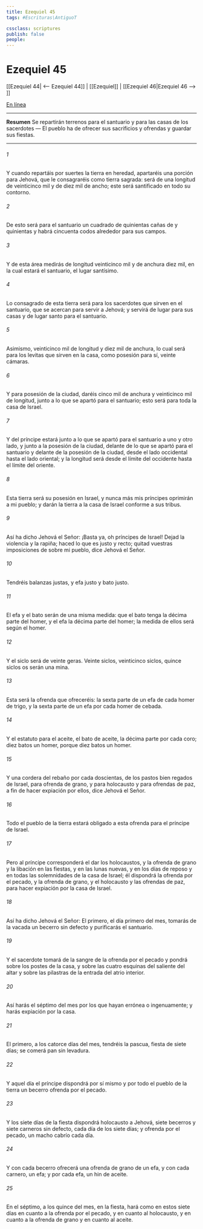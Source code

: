 ```yaml
---
title: Ezequiel 45
tags: #Escrituras\AntiguoT

cssclass: scriptures
publish: false
people:
---
```


# Ezequiel 45
[[Ezequiel 44| <-- Ezequiel 44]] | [[Ezequiel]] | [[Ezequiel 46|Ezequiel 46 --> ]]

[En línea](https://churchofjesuschrist.org/study/scriptures/ot/ezek/45?lang=spa)

---
__Resumen__
Se repartirán terrenos para el santuario y para las casas de los sacerdotes — El pueblo ha de ofrecer sus sacrificios y ofrendas y guardar sus fiestas.

---
###### 1 
Y cuando repartáis por suertes la tierra en heredad, apartaréis una porción para Jehová, que le consagraréis como tierra sagrada: será de una longitud de veinticinco mil  y de diez mil de ancho; este  será santificado en todo su contorno.

###### 2 
De esto será para el santuario un cuadrado de quinientas cañas de  y quinientas  y habrá cincuenta codos alrededor para sus campos.

###### 3 
Y de esta área medirás de longitud veinticinco mil  y de anchura diez mil, en la cual estará el santuario, el lugar santísimo.

###### 4 
Lo consagrado de esta tierra será para los sacerdotes que sirven en el santuario, que se acercan para servir a Jehová; y servirá de lugar para sus casas y de lugar santo para el santuario.

###### 5 
Asimismo, veinticinco mil de longitud y diez mil de anchura, lo cual será para los levitas que sirven en la casa, como posesión para sí,  veinte cámaras.

###### 6 
Y para posesión de la ciudad, daréis cinco mil de anchura y veinticinco mil de longitud, junto a lo que se apartó para el santuario; esto será para toda la casa de Israel.

###### 7 
Y  del príncipe estará junto a lo que se apartó para el santuario a uno y otro lado, y junto a la posesión de la ciudad, delante de lo que se apartó para el santuario y delante de la posesión de la ciudad, desde el lado occidental hasta el lado oriental; y la longitud será desde el límite del occidente hasta el límite del oriente.

###### 8 
Esta tierra será su posesión en Israel, y nunca más mis príncipes oprimirán a mi pueblo; y darán la tierra a la casa de Israel conforme a sus tribus.

###### 9 
Así ha dicho Jehová el Señor: ¡Basta ya, oh príncipes de Israel! Dejad la violencia y la rapiña; haced lo que es justo y recto; quitad vuestras imposiciones de sobre mi pueblo, dice Jehová el Señor.

###### 10 
Tendréis balanzas justas, y efa justo y bato justo.

###### 11 
El efa y el bato serán de una misma medida: que el bato tenga la décima parte del homer, y el efa la décima parte del homer; la medida de ellos será según el homer.

###### 12 
Y el siclo será de veinte geras. Veinte siclos,  veinticinco siclos,  quince siclos os serán una mina.

###### 13 
Esta será la ofrenda que ofreceréis: la sexta parte de un efa de cada homer de trigo, y la sexta parte de un efa por cada homer de cebada.

###### 14 
Y el estatuto para el aceite, el bato de aceite,  la décima parte por cada coro; diez batos  un homer, porque diez batos  un homer.

###### 15 
Y una cordera del rebaño por cada doscientas, de los pastos bien regados de Israel, para ofrenda de grano, y para holocausto y para ofrendas de paz, a fin de hacer expiación por ellos, dice Jehová el Señor.

###### 16 
Todo el pueblo de la tierra estará obligado a  esta ofrenda para el príncipe de Israel.

###### 17 
Pero al príncipe corresponderá el dar los holocaustos, y la ofrenda de grano y la libación en las fiestas, y en las lunas nuevas, y en los días de reposo y en todas las solemnidades de la casa de Israel; él dispondrá la ofrenda por el pecado, y la ofrenda de grano, y el holocausto y las ofrendas de paz, para hacer expiación por la casa de Israel.

###### 18 
Así ha dicho Jehová el Señor: El  primero, el día primero del mes, tomarás de la vacada un becerro sin defecto y purificarás el santuario.

###### 19 
Y el sacerdote tomará de la sangre de la ofrenda por el pecado y  pondrá sobre los postes de la casa, y sobre las cuatro esquinas del saliente del altar y sobre las pilastras de la entrada del atrio interior.

###### 20 
Así harás el séptimo  del mes por los que hayan  errónea o ingenuamente; y harás expiación por la casa.

###### 21 
El  primero, a los catorce días del mes, tendréis la pascua, fiesta de siete días; se comerá pan sin levadura.

###### 22 
Y aquel día el príncipe dispondrá por sí mismo y por todo el pueblo de la tierra un becerro  ofrenda por el pecado.

###### 23 
Y los siete días de la fiesta dispondrá holocausto a Jehová, siete becerros y siete carneros sin defecto, cada día de los siete días; y  ofrenda por el pecado, un macho cabrío cada día.

###### 24 
Y con cada becerro ofrecerá una ofrenda de grano de un efa, y con cada carnero, un efa; y por cada efa, un hin de aceite.

###### 25 
En el  séptimo, a los quince  del mes, en la fiesta, hará como en estos siete días en cuanto a la ofrenda por el pecado, y en cuanto al holocausto, y en cuanto a la ofrenda de grano y en cuanto al aceite.

